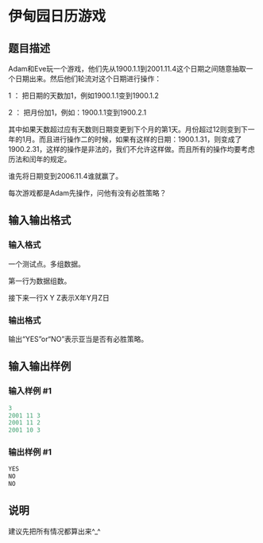 # 伊甸园日历游戏　

## 题目描述

Adam和Eve玩一个游戏，他们先从1900.1.1到2001.11.4这个日期之间随意抽取一个日期出来。然后他们轮流对这个日期进行操作：

1 ： 把日期的天数加1，例如1900.1.1变到1900.1.2

2 ： 把月份加1，例如：1900.1.1变到1900.2.1

其中如果天数超过应有天数则日期变更到下个月的第1天。月份超过12则变到下一年的1月。而且进行操作二的时候，如果有这样的日期：1900.1.31，则变成了1900.2.31，这样的操作是非法的，我们不允许这样做。而且所有的操作均要考虑历法和闰年的规定。

谁先将日期变到2006.11.4谁就赢了。

每次游戏都是Adam先操作，问他有没有必胜策略？

## 输入输出格式

### 输入格式

一个测试点。多组数据。

第一行为数据组数。

接下来一行X Y Z表示X年Y月Z日

### 输出格式

输出“YES”or“NO”表示亚当是否有必胜策略。

## 输入输出样例

### 输入样例 #1

```cpp
3
2001 11 3
2001 11 2
2001 10 3

```
### 输出样例 #1

```cpp
YES
NO
NO

```
## 说明

建议先把所有情况都算出来^\_^

